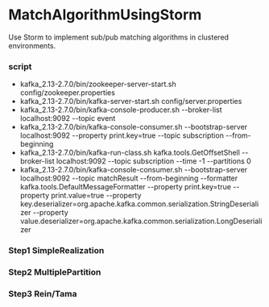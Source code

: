 # MatchAlgorithmUsingStorm
Use Storm to implement sub/pub matching algorithms in clustered environments.
### script
* kafka_2.13-2.7.0/bin/zookeeper-server-start.sh config/zookeeper.properties
* kafka_2.13-2.7.0/bin/kafka-server-start.sh config/server.properties
* kafka_2.13-2.7.0/bin/kafka-console-producer.sh --broker-list localhost:9092 --topic event
* kafka_2.13-2.7.0/bin/kafka-console-consumer.sh --bootstrap-server localhost:9092 --property print.key=true --topic subscription --from-beginning
* kafka_2.13-2.7.0/bin/kafka-run-class.sh  kafka.tools.GetOffsetShell --broker-list localhost:9092 --topic subscription --time -1 --partitions 0
* kafka_2.13-2.7.0/bin/kafka-console-consumer.sh --bootstrap-server localhost:9092 --topic matchResult --from-beginning --formatter kafka.tools.DefaultMessageFormatter --property print.key=true --property print.value=true --property key.deserializer=org.apache.kafka.common.serialization.StringDeserializer  --property value.deserializer=org.apache.kafka.common.serialization.LongDeserializer


### Step1 SimpleRealization

### Step2 MultiplePartition

### Step3 Rein/Tama


